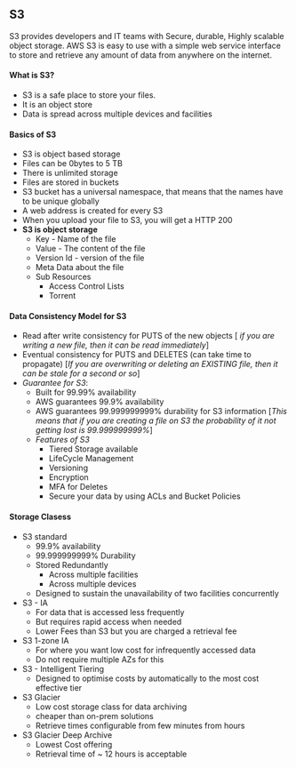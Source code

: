 

## S3
S3 provides developers and IT teams with Secure, durable, Highly scalable object storage. AWS S3 is easy to use with a simple web service interface to store and retrieve any amount of data from anywhere on the internet.
#### What is S3?
* S3 is a safe place to store your files. 
* It is an object store
* Data is spread across multiple devices and facilities

#### Basics of S3
* S3 is object based storage
* Files can be 0bytes to 5 TB
* There is unlimited storage
* Files are stored in buckets
* S3 bucket has a universal namespace, that means that the names have to be unique globally
*  A web address is created for every S3
* When you upload your file to S3, you will get a HTTP 200
* **S3 is object storage**
	* Key - Name of the file
	* Value - The content of the file
	* Version Id - version of the file
	* Meta Data about the file
	* Sub Resources
		* Access Control Lists
		* Torrent
#### Data Consistency Model for S3
* Read after write consistency for PUTS of the new objects [ *if you are writing a new file, then it can be read immediately*]
* Eventual consistency for PUTS and DELETES (can take time to propagate) [*If you are overwriting or deleting an EXISTING file, then it can be stale for a second or so*]
* *Guarantee for S3*:
	* Built for 99.99% availability
	* AWS guarantees 99.9% availability
	* AWS guarantees 99.999999999% durability for S3 information [*This means that if you are creating a file on S3 the probability of it not getting lost is 99.999999999%*]
	* *Features of S3*
		* Tiered Storage available
		* LifeCycle Management
		* Versioning
		* Encryption
		* MFA for Deletes
		* Secure your data by using ACLs and Bucket Policies
#### Storage Clasess
* S3 standard
	* 99.9% availability
	* 99.999999999% Durability
	* Stored Redundantly
		* Across multiple facilities
		* Across multiple devices
	* Designed to sustain the unavailability of two facilities concurrently
* S3 - IA
	* For data that is accessed less frequently
	* But requires rapid access when needed
	* Lower Fees than S3 but you are charged a retrieval fee
* S3 1-zone IA
	* For where you want low cost for infrequently accessed data
	* Do not require multiple AZs for this
* S3 - Intelligent Tiering
	* Designed to optimise costs by automatically to the most cost effective tier 
* S3 Glacier
	* Low cost storage class for data archiving
	* cheaper than on-prem solutions
	* Retrieve times configurable from few minutes from hours
* S3 Glacier Deep Archive
	* Lowest Cost offering
	* Retrieval time of ~ 12 hours is acceptable  


<!--stackedit_data:
eyJoaXN0b3J5IjpbLTIwNDYyNzc5MzBdfQ==
-->